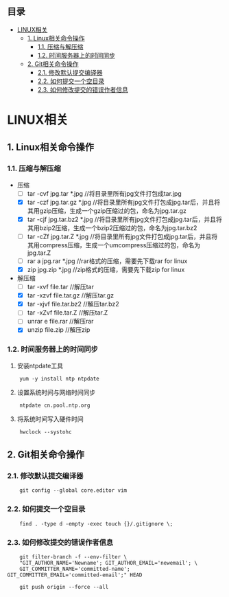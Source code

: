 **目录**
---

<!-- TOC -->

- [LINUX相关](#linux相关)
    - [1. Linux相关命令操作](#1-linux相关命令操作)
        - [1.1. 压缩与解压缩](#11-压缩与解压缩)
        - [1.2. 时间服务器上的时间同步](#12-时间服务器上的时间同步)
    - [2. Git相关命令操作](#2-git相关命令操作)
        - [2.1. 修改默认提交编译器](#21-修改默认提交编译器)
        - [2.2. 如何提交一个空目录](#22-如何提交一个空目录)
        - [2.3. 如何修改提交的错误作者信息](#23-如何修改提交的错误作者信息)

<!-- /TOC -->

# LINUX相关

## 1. Linux相关命令操作

### 1.1. 压缩与解压缩

- 压缩
    - [ ]  tar  -cvf    jpg.tar     *.jpg   //将目录里所有jpg文件打包成tar.jpg 
    - [x]  tar  -czf    jpg.tar.gz  *.jpg   //将目录里所有jpg文件打包成jpg.tar后，并且将其用gzip压缩，生成一个gzip压缩过的包，命名为jpg.tar.gz
    - [x]  tar  -cjf    jpg.tar.bz2 *.jpg   //将目录里所有jpg文件打包成jpg.tar后，并且将其用bzip2压缩，生成一个bzip2压缩过的包，命名为jpg.tar.bz2
    - [ ]  tar  -cZf    jpg.tar.Z   *.jpg   //将目录里所有jpg文件打包成jpg.tar后，并且将其用compress压缩，生成一个umcompress压缩过的包，命名为jpg.tar.Z
    - [ ]  rar  a       jpg.rar     *.jpg   //rar格式的压缩，需要先下载rar for linux
    - [x]  zip          jpg.zip     *.jpg   //zip格式的压缩，需要先下载zip for linux
    
- 解压缩
    - [ ]  tar  -xvf    file.tar        //解压tar
    - [x]  tar  -xzvf   file.tar.gz     //解压tar.gz
    - [x]  tar  -xjvf   file.tar.bz2    //解压tar.bz2
    - [ ]  tar  -xZvf   file.tar.Z      //解压tar.Z
    - [ ]  unrar    e   file.rar        //解压rar
    - [x]  unzip        file.zip        //解压zip

### 1.2. 时间服务器上的时间同步

1.  安装ntpdate工具
```shell
    yum -y install ntp ntpdate
```
2.  设置系统时间与网络时间同步
```shell
    ntpdate cn.pool.ntp.org
```
3.  将系统时间写入硬件时间
```shell
    hwclock --systohc
```

## 2. Git相关命令操作

### 2.1. 修改默认提交编译器

```shell
    git config --global core.editor vim
```

### 2.2. 如何提交一个空目录

```shell
    find . -type d -empty -exec touch {}/.gitignore \;
```

### 2.3. 如何修改提交的错误作者信息

```shell
    git filter-branch -f --env-filter \
    "GIT_AUTHOR_NAME='Newname'; GIT_AUTHOR_EMAIL='newemail'; \
    GIT_COMMITTER_NAME='committed-name'; GIT_COMMITTER_EMAIL='committed-email';" HEAD
```
```shell
    git push origin --force --all
```